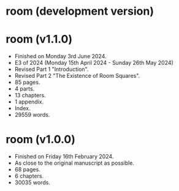# room (development version)

# room (v1.1.0)

* Finished on Monday 3rd June 2024.
* E3 of 2024 (Monday 15th April 2024 - Sunday 26th May 2024)
* Revised Part 1 "Introduction".
* Revised Part 2 "The Existence of Room Squares".
* 85 pages.
* 4 parts.
* 13 chapters.
* 1 appendix.
* Index.
* 29559 words.

# room (v1.0.0)

* Finished on Friday 16th February 2024.
* As close to the original manuscript as possible.
* 68 pages.
* 6 chapters.
* 30035 words.

